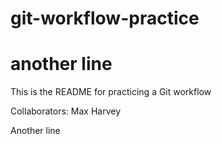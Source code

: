 # git-workflow-practice
# another line
This is the README for practicing a Git workflow


Collaborators:
Max Harvey

Another line

